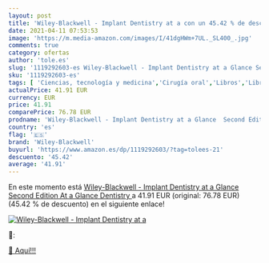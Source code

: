 ```yaml
---
layout: post
title: 'Wiley-Blackwell - Implant Dentistry at a con un 45.42 % de descuento'
date: 2021-04-11 07:53:53
image: 'https://m.media-amazon.com/images/I/41dgHWm+7UL._SL400_.jpg'
comments: true
category: ofertas
author: 'tole.es'
slug: '1119292603-es Wiley-Blackwell - Implant Dentistry at a Glance Second...'
sku: '1119292603-es'
tags: [ 'Ciencias, tecnología y medicina','Cirugía oral','Libros','Libros universitarios de medicina y ciencias de la salud','Libros universitarios de odontología','Libros universitarios y de estudios superiores','Medicina','Odontología','wiley-blackwell', ]
actualPrice: 41.91 EUR
currency: EUR
price: 41.91
comparePrice: 76.78 EUR
prodname: 'Wiley-Blackwell - Implant Dentistry at a Glance  Second Edition  At a Glance  Dentistry  '
country: 'es'
flag: '🇪🇸'
brand: 'Wiley-Blackwell'
buyurl: 'https://www.amazon.es/dp/1119292603/?tag=tolees-21'
descuento: '45.42'
average: '41.91'
---
```


En este momento está [Wiley-Blackwell - Implant Dentistry at a Glance  Second Edition  At a Glance  Dentistry  ](https://www.amazon.es/dp/1119292603/?tag=tolees-21) a 41.91 EUR (original: 76.78 EUR) (45.42 %  de descuento) en el siguiente enlace!

[![Wiley-Blackwell - Implant Dentistry at a](https://m.media-amazon.com/images/I/41dgHWm+7UL._SL400_.jpg)](https://www.amazon.es/dp/1119292603/?tag=tolees-21)

🔎:


[🛒 Aquí!!!](https://www.amazon.es/dp/1119292603/?tag=tolees-21)
